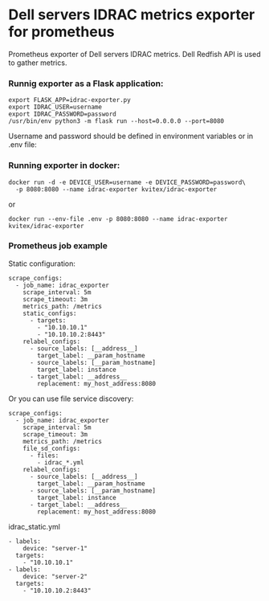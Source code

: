 # Dell servers IDRAC metrics exporter for prometheus
Prometheus exporter of Dell servers IDRAC metrics.
Dell Redfish API is used to gather metrics.

### Runnig exporter as a Flask application:

```
export FLASK_APP=idrac-exporter.py
export IDRAC_USER=username
export IDRAC_PASSWORD=password
/usr/bin/env python3 -m flask run --host=0.0.0.0 --port=8080
```

Username and password should be defined in environment variables or in .env file:

### Running exporter in docker:
```
docker run -d -e DEVICE_USER=username -e DEVICE_PASSWORD=password\
  -p 8080:8080 --name idrac-exporter kvitex/idrac-exporter
```

or

```
docker run --env-file .env -p 8080:8080 --name idrac-exporter kvitex/idrac-exporter
```

### Prometheus job example

Static configuration:

```
scrape_configs:
  - job_name: idrac_exporter
    scrape_interval: 5m
    scrape_timeout: 3m
    metrics_path: /metrics
    static_configs:
      - targets:
        - "10.10.10.1"
        - "10.10.10.2:8443"
    relabel_configs:
      - source_labels: [__address__]
        target_label: __param_hostname
      - source_labels: [__param_hostname]
        target_label: instance
      - target_label: __address__
        replacement: my_host_address:8080
```

Or you can use file service discovery:

```
scrape_configs:
  - job_name: idrac_exporter
    scrape_interval: 5m
    scrape_timeout: 3m
    metrics_path: /metrics
    file_sd_configs:
      - files:
        - idrac_*.yml
    relabel_configs:
      - source_labels: [__address__]
        target_label: __param_hostname
      - source_labels: [__param_hostname]
        target_label: instance
      - target_label: __address__
        replacement: my_host_address:8080
```

idrac_static.yml

```
- labels:
    device: "server-1"
  targets:
    - "10.10.10.1"
- labels:
    device: "server-2"
  targets:
    - "10.10.10.2:8443"
```


